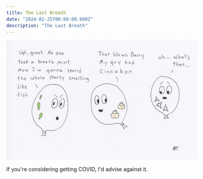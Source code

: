 ```yaml
---
title: The Last Breath
date: "2024-02-25T00:00:00.000Z"
description: "The Last Breath"
---
```


![The Last Breath](./the-last-breath.jpg)

If you're considering getting COVID, I'd advise against it.
